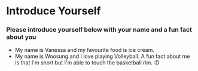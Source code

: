 # Introduce Yourself
### Please introduce yourself below with your name and a fun fact about you
- My name is Vanessa and my favourite food is ice cream.
- My name is Woosung and I love playing Volleyball. A fun fact about me is that I'm short but I'm able to touch the basketball rim. :D
